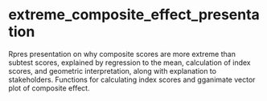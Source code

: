 # extreme_composite_effect_presentation
Rpres presentation on why composite scores are more extreme than subtest scores, explained by regression to the mean, calculation of index scores, and geometric interpretation, along with explanation to stakeholders. Functions for calculating index scores and gganimate vector plot of composite effect.

